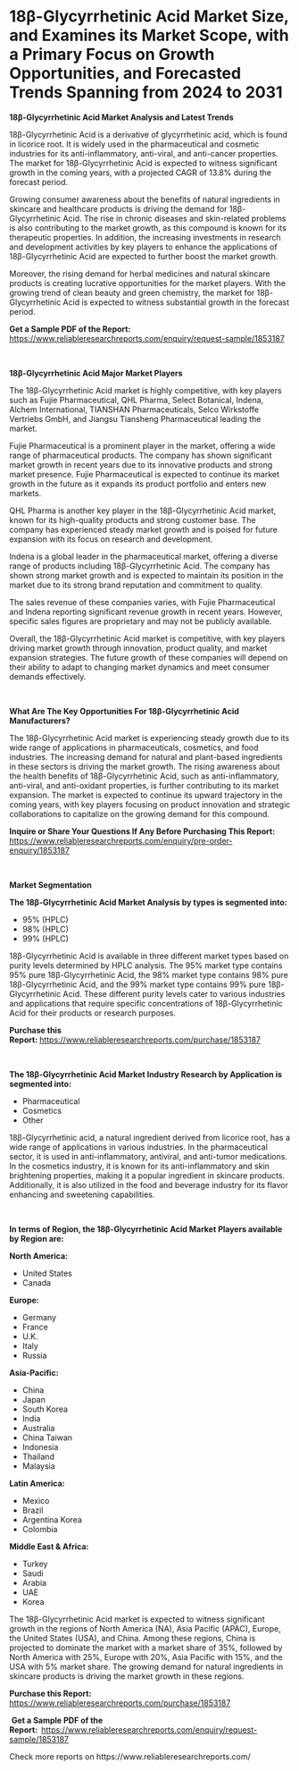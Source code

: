 <p><h1>18β-Glycyrrhetinic Acid Market Size, and Examines its Market Scope, with a Primary Focus on Growth Opportunities, and Forecasted Trends Spanning from 2024 to 2031</h1></p><p><strong>18β-Glycyrrhetinic Acid Market Analysis and Latest Trends</strong></p>
<p><p>18β-Glycyrrhetinic Acid is a derivative of glycyrrhetinic acid, which is found in licorice root. It is widely used in the pharmaceutical and cosmetic industries for its anti-inflammatory, anti-viral, and anti-cancer properties. The market for 18β-Glycyrrhetinic Acid is expected to witness significant growth in the coming years, with a projected CAGR of 13.8% during the forecast period.</p><p>Growing consumer awareness about the benefits of natural ingredients in skincare and healthcare products is driving the demand for 18β-Glycyrrhetinic Acid. The rise in chronic diseases and skin-related problems is also contributing to the market growth, as this compound is known for its therapeutic properties. In addition, the increasing investments in research and development activities by key players to enhance the applications of 18β-Glycyrrhetinic Acid are expected to further boost the market growth.</p><p>Moreover, the rising demand for herbal medicines and natural skincare products is creating lucrative opportunities for the market players. With the growing trend of clean beauty and green chemistry, the market for 18β-Glycyrrhetinic Acid is expected to witness substantial growth in the forecast period.</p></p>
<p><strong>Get a Sample PDF of the Report:&nbsp;</strong> <a href="https://www.reliableresearchreports.com/enquiry/request-sample/1853187">https://www.reliableresearchreports.com/enquiry/request-sample/1853187</a></p>
<p>&nbsp;</p>
<p><strong>18β-Glycyrrhetinic Acid Major Market Players</strong></p>
<p><p>The 18β-Glycyrrhetinic Acid market is highly competitive, with key players such as Fujie Pharmaceutical, QHL Pharma, Select Botanical, Indena, Alchem International, TIANSHAN Pharmaceuticals, Selco Wirkstoffe Vertriebs GmbH, and Jiangsu Tiansheng Pharmaceutical leading the market.</p><p>Fujie Pharmaceutical is a prominent player in the market, offering a wide range of pharmaceutical products. The company has shown significant market growth in recent years due to its innovative products and strong market presence. Fujie Pharmaceutical is expected to continue its market growth in the future as it expands its product portfolio and enters new markets.</p><p>QHL Pharma is another key player in the 18β-Glycyrrhetinic Acid market, known for its high-quality products and strong customer base. The company has experienced steady market growth and is poised for future expansion with its focus on research and development.</p><p>Indena is a global leader in the pharmaceutical market, offering a diverse range of products including 18β-Glycyrrhetinic Acid. The company has shown strong market growth and is expected to maintain its position in the market due to its strong brand reputation and commitment to quality.</p><p>The sales revenue of these companies varies, with Fujie Pharmaceutical and Indena reporting significant revenue growth in recent years. However, specific sales figures are proprietary and may not be publicly available.</p><p>Overall, the 18β-Glycyrrhetinic Acid market is competitive, with key players driving market growth through innovation, product quality, and market expansion strategies. The future growth of these companies will depend on their ability to adapt to changing market dynamics and meet consumer demands effectively.</p></p>
<p>&nbsp;</p>
<p><strong>What Are The Key Opportunities For 18β-Glycyrrhetinic Acid Manufacturers?</strong></p>
<p><p>The 18β-Glycyrrhetinic Acid market is experiencing steady growth due to its wide range of applications in pharmaceuticals, cosmetics, and food industries. The increasing demand for natural and plant-based ingredients in these sectors is driving the market growth. The rising awareness about the health benefits of 18β-Glycyrrhetinic Acid, such as anti-inflammatory, anti-viral, and anti-oxidant properties, is further contributing to its market expansion. The market is expected to continue its upward trajectory in the coming years, with key players focusing on product innovation and strategic collaborations to capitalize on the growing demand for this compound.</p></p>
<p><strong>Inquire or Share Your Questions If Any Before Purchasing This Report:</strong> <a href="https://www.reliableresearchreports.com/enquiry/pre-order-enquiry/1853187">https://www.reliableresearchreports.com/enquiry/pre-order-enquiry/1853187</a></p>
<p>&nbsp;</p>
<p><strong>Market Segmentation</strong></p>
<p><strong>The 18β-Glycyrrhetinic Acid Market Analysis by types is segmented into:</strong></p>
<p><ul><li>95% (HPLC)</li><li>98% (HPLC)</li><li>99% (HPLC)</li></ul></p>
<p><p>18β-Glycyrrhetinic Acid is available in three different market types based on purity levels determined by HPLC analysis. The 95% market type contains 95% pure 18β-Glycyrrhetinic Acid, the 98% market type contains 98% pure 18β-Glycyrrhetinic Acid, and the 99% market type contains 99% pure 18β-Glycyrrhetinic Acid. These different purity levels cater to various industries and applications that require specific concentrations of 18β-Glycyrrhetinic Acid for their products or research purposes.</p></p>
<p><strong>Purchase this Report:&nbsp;</strong><a href="https://www.reliableresearchreports.com/purchase/1853187">https://www.reliableresearchreports.com/purchase/1853187</a></p>
<p>&nbsp;</p>
<p><strong>The 18β-Glycyrrhetinic Acid Market Industry Research by Application is segmented into:</strong></p>
<p><ul><li>Pharmaceutical</li><li>Cosmetics</li><li>Other</li></ul></p>
<p><p>18β-Glycyrrhetinic acid, a natural ingredient derived from licorice root, has a wide range of applications in various industries. In the pharmaceutical sector, it is used in anti-inflammatory, antiviral, and anti-tumor medications. In the cosmetics industry, it is known for its anti-inflammatory and skin brightening properties, making it a popular ingredient in skincare products. Additionally, it is also utilized in the food and beverage industry for its flavor enhancing and sweetening capabilities.</p></p>
<p>&nbsp;</p>
<p><strong>In terms of Region, the 18β-Glycyrrhetinic Acid Market Players available by Region are:</strong></p>
<p>
    <p> <strong> North America: </strong>
        <ul>
            <li>United States</li>
            <li>Canada</li>
        </ul>
        </p> 
    <p> <strong> Europe: </strong>
        <ul>
            <li>Germany</li>
            <li>France</li>
            <li>U.K.</li>
            <li>Italy</li>
            <li>Russia</li>
        </ul>
        </p> 
    <p> <strong> Asia-Pacific: </strong>
        <ul>
            <li>China</li>
            <li>Japan</li>
            <li>South Korea</li>
            <li>India</li>
            <li>Australia</li>
            <li>China Taiwan</li>
            <li>Indonesia</li>
            <li>Thailand</li>
            <li>Malaysia</li>
        </ul>
        </p> 
    <p> <strong> Latin America: </strong>
        <ul>
            <li>Mexico</li>
            <li>Brazil</li>
            <li>Argentina Korea</li>
            <li>Colombia</li>
        </ul>
        </p> 
    <p> <strong> Middle East & Africa: </strong>
        <ul>
            <li>Turkey</li>
            <li>Saudi</li>
            <li>Arabia</li>
            <li>UAE</li>
            <li>Korea</li>
        </ul>
    </p>
    </p>
<p><p>The 18β-Glycyrrhetinic Acid market is expected to witness significant growth in the regions of North America (NA), Asia Pacific (APAC), Europe, the United States (USA), and China. Among these regions, China is projected to dominate the market with a market share of 35%, followed by North America with 25%, Europe with 20%, Asia Pacific with 15%, and the USA with 5% market share. The growing demand for natural ingredients in skincare products is driving the market growth in these regions.</p></p>
<p><strong>Purchase this Report: </strong><a href="https://www.reliableresearchreports.com/purchase/1853187">https://www.reliableresearchreports.com/purchase/1853187</a></p>
<p>&nbsp;<strong>Get a Sample PDF of the Report:&nbsp;&nbsp;</strong><a href="https://www.reliableresearchreports.com/enquiry/request-sample/1853187">https://www.reliableresearchreports.com/enquiry/request-sample/1853187</a></p>
<p><strong></strong></p>
<p>Check more reports on https://www.reliableresearchreports.com/</p>